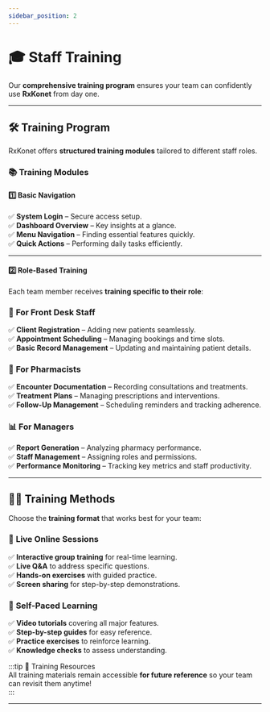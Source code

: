 ```yaml
---
sidebar_position: 2
---
```


# 🎓 Staff Training

Our **comprehensive training program** ensures your team can confidently use **RxKonet** from day one.

---

## 🛠️ Training Program

RxKonet offers **structured training modules** tailored to different staff roles.

### 📚 **Training Modules**

#### 1️⃣ **Basic Navigation**

✅ **System Login** – Secure access setup.  
✅ **Dashboard Overview** – Key insights at a glance.  
✅ **Menu Navigation** – Finding essential features quickly.  
✅ **Quick Actions** – Performing daily tasks efficiently.

---

#### 2️⃣ **Role-Based Training**

Each team member receives **training specific to their role**:

### 🏥 **For Front Desk Staff**

✅ **Client Registration** – Adding new patients seamlessly.  
✅ **Appointment Scheduling** – Managing bookings and time slots.  
✅ **Basic Record Management** – Updating and maintaining patient details.

### 💊 **For Pharmacists**

✅ **Encounter Documentation** – Recording consultations and treatments.  
✅ **Treatment Plans** – Managing prescriptions and interventions.  
✅ **Follow-Up Management** – Scheduling reminders and tracking adherence.

### 📊 **For Managers**

✅ **Report Generation** – Analyzing pharmacy performance.  
✅ **Staff Management** – Assigning roles and permissions.  
✅ **Performance Monitoring** – Tracking key metrics and staff productivity.

---

## 👩‍💻 Training Methods

Choose the **training format** that works best for your team:

### 🏫 **Live Online Sessions**

✅ **Interactive group training** for real-time learning.  
✅ **Live Q&A** to address specific questions.  
✅ **Hands-on exercises** with guided practice.  
✅ **Screen sharing** for step-by-step demonstrations.

### 📱 **Self-Paced Learning**

✅ **Video tutorials** covering all major features.  
✅ **Step-by-step guides** for easy reference.  
✅ **Practice exercises** to reinforce learning.  
✅ **Knowledge checks** to assess understanding.

:::tip 📝 Training Resources  
All training materials remain accessible **for future reference** so your team can revisit them anytime!  
:::

---
